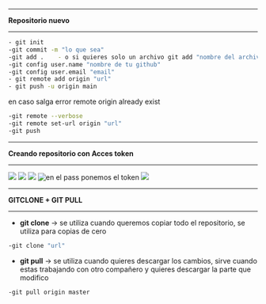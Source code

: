 ****
**Repositorio nuevo**
****

```bash
- git init
-git commit -m "lo que sea"
-git add .    - o si quieres solo un archivo git add "nombre del archivo"
-git config user.name "nombre de tu github"
-git config user.email "email"
- git remote add origin "url"
- git push -u origin main
```


en caso salga error remote origin already exist

```bash
-git remote --verbose
-git remote set-url origin "url"
-git push
```

****
**Creando repositorio con Acces token**
****

![](https://media.discordapp.net/attachments/893274242169331715/1062132726200799413/image.png?width=262&height=663)
![](https://media.discordapp.net/attachments/893274242169331715/1062132887408885811/image.png?width=1153&height=662)
![](https://media.discordapp.net/attachments/893274242169331715/1062132961526427691/image.png)
![en el pass ponemos el token](https://media.discordapp.net/attachments/893274242169331715/1062133156028878888/image.png)
![](https://media.discordapp.net/attachments/893274242169331715/1062133314808451182/image.png)


****
**GITCLONE + GIT PULL**
****

- **git clone** -> se utiliza cuando queremos copiar todo el repositorio, se utiliza para copias de cero

```bash
-git clone "url"

```

- **git pull** -> se utiliza cuando quieres descargar los cambios, sirve cuando estas trabajando con otro compañero y quieres descargar la parte que modifico

```bash
-git pull origin master

```
